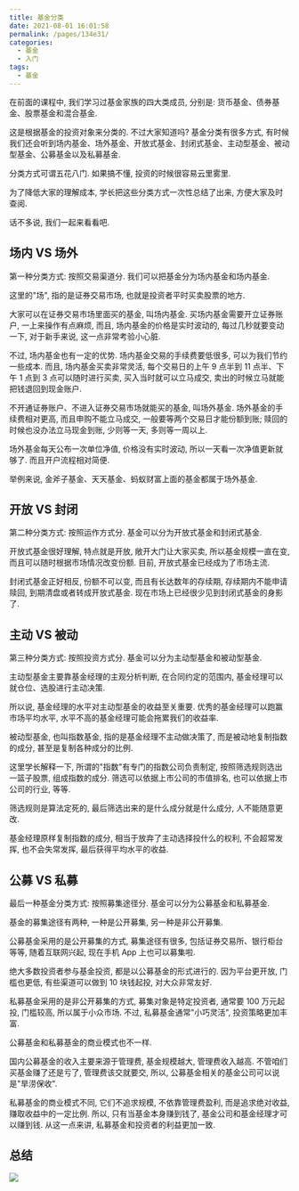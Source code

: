 ```yaml
---
title: 基金分类
date: 2021-08-01 16:01:58
permalink: /pages/134e31/
categories:
  - 基金
  - 入门
tags:
  - 基金
---
```


在前面的课程中, 我们学习过基金家族的四大类成员, 分别是: 货币基金、债券基金、股票基金和混合基金.

这是根据基金的投资对象来分类的. 不过大家知道吗? 基金分类有很多方式, 有时候我们还会听到场内基金、场外基金、开放式基金、封闭式基金、主动型基金、被动型基金、公募基金以及私募基金.

分类方式可谓五花八门. 如果搞不懂, 投资的时候很容易云里雾里.

为了降低大家的理解成本, 学长把这些分类方式一次性总结了出来, 方便大家及时查阅.

话不多说, 我们一起来看看吧.

## 场内 VS 场外

第一种分类方式: 按照交易渠道分. 我们可以把基金分为场内基金和场内基金.

这里的"场", 指的是证券交易市场, 也就是投资者平时买卖股票的地方.

大家可以在证券交易市场里面买的基金, 叫场内基金. 买场内基金需要开立证券账户, 一上来操作有点麻烦, 而且, 场内基金的价格是实时波动的, 每过几秒就要变动一下, 对于新手来说, 这一点非常考验小心脏.

不过, 场内基金也有一定的优势. 场内基金交易的手续费要低很多, 可以为我们节约一些成本. 而且, 场内基金买卖非常灵活, 每个交易日的上午 9 点半到 11 点半、下午 1 点到 3 点可以随时进行买卖, 买入当时就可以立马成交, 卖出的时候立马就能把钱退回到现金账户.

不开通证券账户、不进入证券交易市场就能买的基金, 叫场外基金. 场外基金的手续费相对更高, 而且申购不能立马成交, 一般要等两个交易日才能份额到账; 赎回的时候也没办法立马现金到账, 少则等一天, 多则等一周以上.

场外基金每天公布一次单位净值, 价格没有实时波动, 所以一天看一次净值更新就够了. 而且开户流程相对简便.

举例来说, 金斧子基金、天天基金、蚂蚁财富上面的基金都属于场外基金.

## 开放 VS 封闭

第二种分类方式: 按照运作方式分. 基金可以分为开放式基金和封闭式基金.

开放式基金很好理解, 特点就是开放, 敞开大门让大家买卖, 所以基金规模一直在变, 而且可以随时根据市场情况改变份额. 目前, 开放式基金已经成为了市场主流.

封闭式基金正好相反, 份额不可以变, 而且有长达数年的存续期, 存续期内不能申请赎回, 到期清盘或者转成开放式基金. 现在市场上已经很少见到封闭式基金的身影了.

## 主动 VS 被动

第三种分类方式: 按照投资方式分. 基金可以分为主动型基金和被动型基金.

主动型基金主要靠基金经理的主观分析判断, 在合同约定的范围内, 基金经理可以就仓位、选股进行主动决策.

所以说, 基金经理的水平对主动型基金的收益至关重要. 优秀的基金经理可以跑赢市场平均水平, 水平不高的基金经理可能会拖累我们的收益率.

被动型基金, 也叫指数基金, 指的是基金经理不主动做决策了, 而是被动地复制指数的成分, 甚至是复制各种成分的比例.

这里学长解释一下, 所谓的"指数"有专门的指数公司负责制定, 按照筛选规则选出一篮子股票, 组成指数的成分. 筛选可以依据上市公司的市值排名, 也可以依据上市公司的行业, 等等.

筛选规则是算法定死的, 最后筛选出来的是什么成分就是什么成分, 人不能随意更改.

基金经理原样复制指数的成分, 相当于放弃了主动选择投什么的权利, 不会超常发挥, 也不会失常发挥, 最后获得平均水平的收益.

## 公募 VS 私募

最后一种基金分类方式: 按照募集途径分. 基金可以分为公募基金和私募基金.

基金的募集途径有两种, 一种是公开募集, 另一种是非公开募集.

公募基金采用的是公开募集的方式, 募集途径有很多, 包括证券交易所、银行柜台等等, 随着互联网兴起, 现在手机 App 上也可以募集啦.

绝大多数投资者参与基金投资, 都是以公募基金的形式进行的. 因为平台更开放, 门槛也更低, 有些渠道可以做到 10 块钱起投, 对大众非常友好.

私募基金采用的是非公开募集的方式, 募集对象是特定投资者, 通常要 100 万元起投, 门槛较高, 所以属于小众市场. 不过, 私募基金通常"小巧灵活", 投资策略更加丰富.

公募基金和私募基金的商业模式也不一样.

国内公募基金的收入主要来源于管理费, 基金规模越大, 管理费收入越高. 不管咱们买基金赚了还是亏了, 管理费该交就要交, 所以, 公募基金相关的基金公司可以说是"旱涝保收".

私募基金的商业模式不同, 它们不追求规模, 不依靠管理费盈利, 而是追求绝对收益, 赚取收益中的一定比例. 所以, 只有当基金本身赚到钱了, 基金公司和基金经理才可以赚到钱. 从这一点来讲, 私募基金和投资者的利益更加一致.

## 总结

![](../.vuepress/public/img/fund/019.png)

